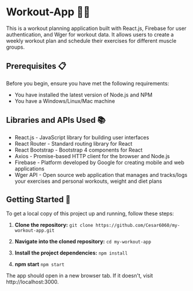 # **Workout-App 🏋️‍♂️**

This is a workout planning application built with React.js, Firebase for user authentication, and Wger for workout data. It allows users to create a weekly workout plan and schedule their exercises for different muscle groups.


## **Prerequisites 📋**

Before you begin, ensure you have met the following requirements:

* You have installed the latest version of Node.js and NPM
* You have a Windows/Linux/Mac machine


## **Libraries and APIs Used 📚**
* React.js - JavaScript library for building user interfaces
* React Router - Standard routing library for React
* React Bootstrap - Bootstrap 4 components for React
* Axios - Promise-based HTTP client for the browser and Node.js
* Firebase - Platform developed by Google for creating mobile and web applications
* Wger API - Open source web application that manages and tracks/logs your exercises and personal workouts, weight and diet plans

## **Getting Started 🚀**
To get a local copy of this project up and running, follow these steps:

1. **Clone the repository:**
`git clone https://github.com/Cesar6060/my-workout-app.git`

2. **Navigate into the cloned repository:**
`cd my-workout-app`

3. **Install the project dependencies:**
`npm install`

4. **npm start**
`npm start`

The app should open in a new browser tab. If it doesn't, visit http://localhost:3000.

